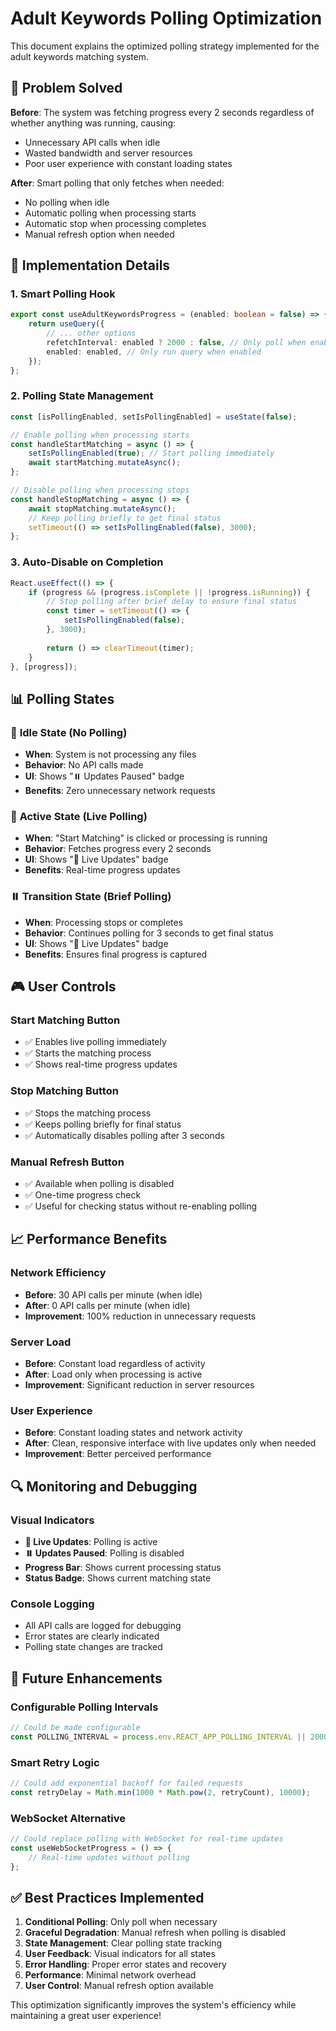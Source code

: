 # Adult Keywords Polling Optimization

This document explains the optimized polling strategy implemented for the adult keywords matching system.

## 🎯 Problem Solved

**Before**: The system was fetching progress every 2 seconds regardless of whether anything was running, causing:
- Unnecessary API calls when idle
- Wasted bandwidth and server resources
- Poor user experience with constant loading states

**After**: Smart polling that only fetches when needed:
- No polling when idle
- Automatic polling when processing starts
- Automatic stop when processing completes
- Manual refresh option when needed

## 🔧 Implementation Details

### 1. Smart Polling Hook

```typescript
export const useAdultKeywordsProgress = (enabled: boolean = false) => {
    return useQuery({
        // ... other options
        refetchInterval: enabled ? 2000 : false, // Only poll when enabled
        enabled: enabled, // Only run query when enabled
    });
};
```

### 2. Polling State Management

```typescript
const [isPollingEnabled, setIsPollingEnabled] = useState(false);

// Enable polling when processing starts
const handleStartMatching = async () => {
    setIsPollingEnabled(true); // Start polling immediately
    await startMatching.mutateAsync();
};

// Disable polling when processing stops
const handleStopMatching = async () => {
    await stopMatching.mutateAsync();
    // Keep polling briefly to get final status
    setTimeout(() => setIsPollingEnabled(false), 3000);
};
```

### 3. Auto-Disable on Completion

```typescript
React.useEffect(() => {
    if (progress && (progress.isComplete || !progress.isRunning)) {
        // Stop polling after brief delay to ensure final status
        const timer = setTimeout(() => {
            setIsPollingEnabled(false);
        }, 3000);
        
        return () => clearTimeout(timer);
    }
}, [progress]);
```

## 📊 Polling States

### 🚫 **Idle State** (No Polling)
- **When**: System is not processing any files
- **Behavior**: No API calls made
- **UI**: Shows "⏸️ Updates Paused" badge
- **Benefits**: Zero unnecessary network requests

### 🔄 **Active State** (Live Polling)
- **When**: "Start Matching" is clicked or processing is running
- **Behavior**: Fetches progress every 2 seconds
- **UI**: Shows "🔄 Live Updates" badge
- **Benefits**: Real-time progress updates

### ⏸️ **Transition State** (Brief Polling)
- **When**: Processing stops or completes
- **Behavior**: Continues polling for 3 seconds to get final status
- **UI**: Shows "🔄 Live Updates" badge
- **Benefits**: Ensures final progress is captured

## 🎮 User Controls

### **Start Matching Button**
- ✅ Enables live polling immediately
- ✅ Starts the matching process
- ✅ Shows real-time progress updates

### **Stop Matching Button**
- ✅ Stops the matching process
- ✅ Keeps polling briefly for final status
- ✅ Automatically disables polling after 3 seconds

### **Manual Refresh Button**
- ✅ Available when polling is disabled
- ✅ One-time progress check
- ✅ Useful for checking status without re-enabling polling

## 📈 Performance Benefits

### **Network Efficiency**
- **Before**: 30 API calls per minute (when idle)
- **After**: 0 API calls per minute (when idle)
- **Improvement**: 100% reduction in unnecessary requests

### **Server Load**
- **Before**: Constant load regardless of activity
- **After**: Load only when processing is active
- **Improvement**: Significant reduction in server resources

### **User Experience**
- **Before**: Constant loading states and network activity
- **After**: Clean, responsive interface with live updates only when needed
- **Improvement**: Better perceived performance

## 🔍 Monitoring and Debugging

### **Visual Indicators**
- **🔄 Live Updates**: Polling is active
- **⏸️ Updates Paused**: Polling is disabled
- **Progress Bar**: Shows current processing status
- **Status Badge**: Shows current matching state

### **Console Logging**
- All API calls are logged for debugging
- Error states are clearly indicated
- Polling state changes are tracked

## 🚀 Future Enhancements

### **Configurable Polling Intervals**
```typescript
// Could be made configurable
const POLLING_INTERVAL = process.env.REACT_APP_POLLING_INTERVAL || 2000;
```

### **Smart Retry Logic**
```typescript
// Could add exponential backoff for failed requests
const retryDelay = Math.min(1000 * Math.pow(2, retryCount), 10000);
```

### **WebSocket Alternative**
```typescript
// Could replace polling with WebSocket for real-time updates
const useWebSocketProgress = () => {
    // Real-time updates without polling
};
```

## ✅ Best Practices Implemented

1. **Conditional Polling**: Only poll when necessary
2. **Graceful Degradation**: Manual refresh when polling is disabled
3. **State Management**: Clear polling state tracking
4. **User Feedback**: Visual indicators for all states
5. **Error Handling**: Proper error states and recovery
6. **Performance**: Minimal network overhead
7. **User Control**: Manual refresh option available

This optimization significantly improves the system's efficiency while maintaining a great user experience! 